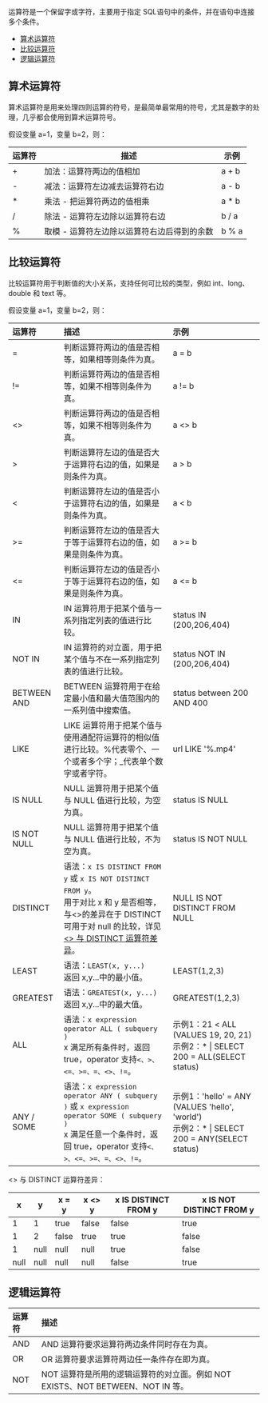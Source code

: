 
运算符是一个保留字或字符，主要用于指定 SQL语句中的条件，并在语句中连接多个条件。

- [算术运算符](#.E7.AE.97.E6.9C.AF.E8.BF.90.E7.AE.97.E7.AC.A6)
- [比较运算符](#.E6.AF.94.E8.BE.83.E8.BF.90.E7.AE.97.E7.AC.A6)
- [逻辑运算符](#.E9.80.BB.E8.BE.91.E8.BF.90.E7.AE.97.E7.AC.A6)

## 算术运算符

算术运算符是用来处理四则运算的符号，是最简单最常用的符号，尤其是数字的处理，几乎都会使用到算术运算符号。

假设变量 a=1，变量 b=2，则：

| 运算符 | 描述                                          | 示例  |
| ------ | --------------------------------------------- | ----- |
| +      | 加法：运算符两边的值相加                      | a + b |
| -      | 减法：运算符左边减去运算符右边                | a - b |
| *      | 乘法 - 把运算符两边的值相乘                   | a * b |
| /      | 除法 -   运算符左边除以运算符右边             | b / a |
| %      | 取模 -   运算符左边除以运算符右边后得到的余数 | b % a |

## 比较运算符

比较运算符用于判断值的大小关系，支持任何可比较的类型，例如 int、long、double 和 text 等。

假设变量 a=1，变量 b=2，则：

| 运算符 | 描述                                                         | 示例              |
| :----- | :----------------------------------------------------------- | :---------------- |
| =      | 判断运算符两边的值是否相等，如果相等则条件为真。             | a = b             |
| !=     | 判断运算符两边的值是否相等，如果不相等则条件为真。           | a != b            |
| <>     | 判断运算符两边的值是否相等，如果不相等则条件为真。           | a <> b            |
| >      | 判断运算符左边的值是否大于运算符右边的值，如果是则条件为真。 | a > b |
| <      | 判断运算符左边的值是否小于运算符右边的值，如果是则条件为真。 | a < b   |
| >=     | 判断运算符左边的值是否大于等于运算符右边的值，如果是则条件为真。 | a >= b |
| <=     | 判断运算符左边的值是否小于等于运算符右边的值，如果是则条件为真。 | a <= b   |
| IN      | IN 运算符用于把某个值与一系列指定列表的值进行比较。          |  status IN (200,206,404) |
| NOT IN  | IN 运算符的对立面，用于把某个值与不在一系列指定列表的值进行比较。 | status NOT IN (200,206,404)  |
| BETWEEN AND | BETWEEN 运算符用于在给定最小值和最大值范围内的一系列值中搜索值。 | status between 200 AND 400 |
| LIKE    | LIKE 运算符用于把某个值与使用通配符运算符的相似值进行比较。%代表零个、一个或者多个字；\_代表单个数字或者字符。  | url LIKE '%.mp4' |
| IS NULL | NULL 运算符用于把某个值与 NULL 值进行比较，为空为真。 | status IS NULL |
| IS NOT NULL | NULL 运算符用于把某个值与 NULL 值进行比较，不为空为真。 | status IS NOT NULL |
| DISTINCT   | 语法：`x IS DISTINCT FROM y` 或 `x IS NOT DISTINCT FROM y`。</br>用于对比 x 和 y 是否相等，与&lt;&gt;的差异在于 DISTINCT 可用于对 null 的比较，详见 [<> 与 DISTINCT 运算符差异](#DISTINCT)。    | NULL IS NOT DISTINCT FROM NULL   |
| LEAST   | 语法：`LEAST(x, y...)`  </br>返回 x,y...中的最小值。    | LEAST(1,2,3)   |
| GREATEST   | 语法：`GREATEST(x, y...)`  </br>返回 x,y...中的最大值。   | 	GREATEST(1,2,3)   |
| ALL   |  语法：`x expression operator ALL ( subquery ) `  </br>x 满足所有条件时，返回 true，operator 支持`<、>、<=、>=、=、<>、!=`。   | 示例1：21 < ALL (VALUES 19, 20, 21) </br>示例2：* \| SELECT 200 = ALL(SELECT status)   |
| ANY / SOME   | 	语法：`x expression operator ANY ( subquery )` 或 `x expression operator SOME ( subquery )`  </br>x 满足任意一个条件时，返回 true，operator 支持`<、>、<=、>=、=、<>、!=`。    | 示例1：'hello' = ANY (VALUES 'hello', 'world') </br>示例2：* \| SELECT 200 = ANY(SELECT status)   |


<span id="DISTINCT"></span>
&lt;&gt; 与 DISTINCT 运算符差异：

| x | y | 	x = y | x <> y | x IS DISTINCT FROM y | x IS NOT DISTINCT FROM y |
|---------|---------|---------|---------|---------|---------|
| 1 | 1 | true | false | false | true |
| 1 | 2 | false | true | true | false |
| 1 | null | null | null | true | false |
| null | null | null | null | false | true |


## 逻辑运算符

| 运算符  | 描述                                                         |
| :------ | :----------------------------------------------------------- |
| AND     | AND 运算符要求运算符两边条件同时存在为真。                   |
| OR      | OR 运算符要求运算符两边任一条件存在即为真。                  |
| NOT     | NOT 运算符是所用的逻辑运算符的对立面。例如 NOT EXISTS、NOT BETWEEN、NOT IN 等。 |
